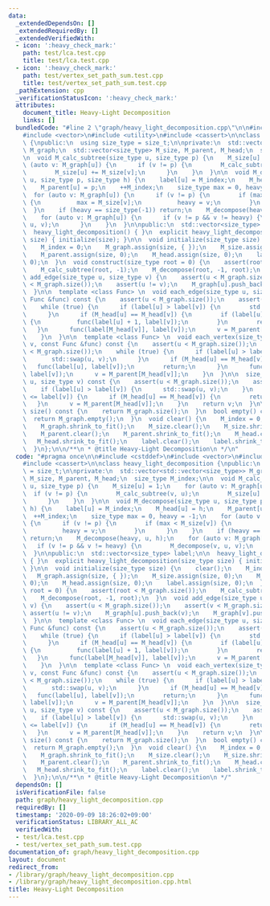 ```yaml
---
data:
  _extendedDependsOn: []
  _extendedRequiredBy: []
  _extendedVerifiedWith:
  - icon: ':heavy_check_mark:'
    path: test/lca.test.cpp
    title: test/lca.test.cpp
  - icon: ':heavy_check_mark:'
    path: test/vertex_set_path_sum.test.cpp
    title: test/vertex_set_path_sum.test.cpp
  _pathExtension: cpp
  _verificationStatusIcon: ':heavy_check_mark:'
  attributes:
    document_title: Heavy-Light Decomposition
    links: []
  bundledCode: "#line 2 \"graph/heavy_light_decomposition.cpp\"\n\n#include <cstddef>\n\
    #include <vector>\n#include <utility>\n#include <cassert>\n\nclass heavy_light_decomposition\
    \ {\npublic:\n  using size_type = size_t;\n\nprivate:\n  std::vector<std::vector<size_type>>\
    \ M_graph;\n  std::vector<size_type> M_size, M_parent, M_head;\n  size_type M_index;\n\
    \n  void M_calc_subtree(size_type u, size_type p) {\n    M_size[u] = 1;\n    for\
    \ (auto v: M_graph[u]) {\n      if (v != p) {\n        M_calc_subtree(v, u);\n\
    \        M_size[u] += M_size[v];\n      }\n    }\n  }\n\n  void M_decompose(size_type\
    \ u, size_type p, size_type h) {\n    label[u] = M_index;\n    M_head[u] = h;\n\
    \    M_parent[u] = p;\n    ++M_index;\n    size_type max = 0, heavy = -1;\n  \
    \  for (auto v: M_graph[u]) {\n      if (v != p) {\n        if (max < M_size[v])\
    \ {\n          max = M_size[v];\n          heavy = v;\n        }\n      }\n  \
    \  }\n    if (heavy == size_type(-1)) return;\n    M_decompose(heavy, u, h);\n\
    \    for (auto v: M_graph[u]) {\n      if (v != p && v != heavy) {\n        M_decompose(v,\
    \ u, v);\n      }\n    }\n  }\n\npublic:\n  std::vector<size_type> label;\n\n\
    \  heavy_light_decomposition() { }\n  explicit heavy_light_decomposition(size_type\
    \ size) { initialize(size); }\n\n  void initialize(size_type size) {\n    clear();\n\
    \    M_index = 0;\n    M_graph.assign(size, { });\n    M_size.assign(size, 0);\n\
    \    M_parent.assign(size, 0);\n    M_head.assign(size, 0);\n    label.assign(size,\
    \ 0);\n  }\n  void construct(size_type root = 0) {\n    assert(root < M_graph.size());\n\
    \    M_calc_subtree(root, -1);\n    M_decompose(root, -1, root);\n  }\n  void\
    \ add_edge(size_type u, size_type v) {\n    assert(u < M_graph.size());\n    assert(v\
    \ < M_graph.size());\n    assert(u != v);\n    M_graph[u].push_back(v);\n    M_graph[v].push_back(u);\n\
    \  }\n\n  template <class Func> \n  void each_edge(size_type u, size_type v, const\
    \ Func &func) const {\n    assert(u < M_graph.size());\n    assert(v < M_graph.size());\n\
    \    while (true) {\n      if (label[u] > label[v]) {\n        std::swap(u, v);\n\
    \      }\n      if (M_head[u] == M_head[v]) {\n        if (label[u] + 1 <= label[v])\
    \ {\n          func(label[u] + 1, label[v]);\n        }\n        return;\n   \
    \   }\n      func(label[M_head[v]], label[v]);\n      v = M_parent[M_head[v]];\n\
    \    }\n  }\n\n  template <class Func> \n  void each_vertex(size_type u, size_type\
    \ v, const Func &func) const {\n    assert(u < M_graph.size());\n    assert(v\
    \ < M_graph.size());\n    while (true) {\n      if (label[u] > label[v]) {\n \
    \       std::swap(u, v);\n      }\n      if (M_head[u] == M_head[v]) {\n     \
    \   func(label[u], label[v]);\n        return;\n      }\n      func(label[M_head[v]],\
    \ label[v]);\n      v = M_parent[M_head[v]];\n    }\n  }\n\n  size_type lca(size_type\
    \ u, size_type v) const {\n    assert(u < M_graph.size());\n    assert(v < M_graph.size());\n\
    \    if (label[u] > label[v]) {\n      std::swap(u, v);\n    }\n    while (label[u]\
    \ <= label[v]) {\n      if (M_head[u] == M_head[v]) {\n        return u;\n   \
    \   }\n      v = M_parent[M_head[v]];\n    }\n    return v;\n  }\n\n  size_type\
    \ size() const {\n    return M_graph.size();\n  }\n  bool empty() const {\n  \
    \  return M_graph.empty();\n  }\n  void clear() {\n    M_index = 0;\n    M_graph.clear();\n\
    \    M_graph.shrink_to_fit();\n    M_size.clear();\n    M_size.shrink_to_fit();\n\
    \    M_parent.clear();\n    M_parent.shrink_to_fit();\n    M_head.clear();\n \
    \   M_head.shrink_to_fit();\n    label.clear();\n    label.shrink_to_fit();\n\
    \  }\n};\n\n/**\n * @title Heavy-Light Decomposition\n */\n"
  code: "#pragma once\n\n#include <cstddef>\n#include <vector>\n#include <utility>\n\
    #include <cassert>\n\nclass heavy_light_decomposition {\npublic:\n  using size_type\
    \ = size_t;\n\nprivate:\n  std::vector<std::vector<size_type>> M_graph;\n  std::vector<size_type>\
    \ M_size, M_parent, M_head;\n  size_type M_index;\n\n  void M_calc_subtree(size_type\
    \ u, size_type p) {\n    M_size[u] = 1;\n    for (auto v: M_graph[u]) {\n    \
    \  if (v != p) {\n        M_calc_subtree(v, u);\n        M_size[u] += M_size[v];\n\
    \      }\n    }\n  }\n\n  void M_decompose(size_type u, size_type p, size_type\
    \ h) {\n    label[u] = M_index;\n    M_head[u] = h;\n    M_parent[u] = p;\n  \
    \  ++M_index;\n    size_type max = 0, heavy = -1;\n    for (auto v: M_graph[u])\
    \ {\n      if (v != p) {\n        if (max < M_size[v]) {\n          max = M_size[v];\n\
    \          heavy = v;\n        }\n      }\n    }\n    if (heavy == size_type(-1))\
    \ return;\n    M_decompose(heavy, u, h);\n    for (auto v: M_graph[u]) {\n   \
    \   if (v != p && v != heavy) {\n        M_decompose(v, u, v);\n      }\n    }\n\
    \  }\n\npublic:\n  std::vector<size_type> label;\n\n  heavy_light_decomposition()\
    \ { }\n  explicit heavy_light_decomposition(size_type size) { initialize(size);\
    \ }\n\n  void initialize(size_type size) {\n    clear();\n    M_index = 0;\n \
    \   M_graph.assign(size, { });\n    M_size.assign(size, 0);\n    M_parent.assign(size,\
    \ 0);\n    M_head.assign(size, 0);\n    label.assign(size, 0);\n  }\n  void construct(size_type\
    \ root = 0) {\n    assert(root < M_graph.size());\n    M_calc_subtree(root, -1);\n\
    \    M_decompose(root, -1, root);\n  }\n  void add_edge(size_type u, size_type\
    \ v) {\n    assert(u < M_graph.size());\n    assert(v < M_graph.size());\n   \
    \ assert(u != v);\n    M_graph[u].push_back(v);\n    M_graph[v].push_back(u);\n\
    \  }\n\n  template <class Func> \n  void each_edge(size_type u, size_type v, const\
    \ Func &func) const {\n    assert(u < M_graph.size());\n    assert(v < M_graph.size());\n\
    \    while (true) {\n      if (label[u] > label[v]) {\n        std::swap(u, v);\n\
    \      }\n      if (M_head[u] == M_head[v]) {\n        if (label[u] + 1 <= label[v])\
    \ {\n          func(label[u] + 1, label[v]);\n        }\n        return;\n   \
    \   }\n      func(label[M_head[v]], label[v]);\n      v = M_parent[M_head[v]];\n\
    \    }\n  }\n\n  template <class Func> \n  void each_vertex(size_type u, size_type\
    \ v, const Func &func) const {\n    assert(u < M_graph.size());\n    assert(v\
    \ < M_graph.size());\n    while (true) {\n      if (label[u] > label[v]) {\n \
    \       std::swap(u, v);\n      }\n      if (M_head[u] == M_head[v]) {\n     \
    \   func(label[u], label[v]);\n        return;\n      }\n      func(label[M_head[v]],\
    \ label[v]);\n      v = M_parent[M_head[v]];\n    }\n  }\n\n  size_type lca(size_type\
    \ u, size_type v) const {\n    assert(u < M_graph.size());\n    assert(v < M_graph.size());\n\
    \    if (label[u] > label[v]) {\n      std::swap(u, v);\n    }\n    while (label[u]\
    \ <= label[v]) {\n      if (M_head[u] == M_head[v]) {\n        return u;\n   \
    \   }\n      v = M_parent[M_head[v]];\n    }\n    return v;\n  }\n\n  size_type\
    \ size() const {\n    return M_graph.size();\n  }\n  bool empty() const {\n  \
    \  return M_graph.empty();\n  }\n  void clear() {\n    M_index = 0;\n    M_graph.clear();\n\
    \    M_graph.shrink_to_fit();\n    M_size.clear();\n    M_size.shrink_to_fit();\n\
    \    M_parent.clear();\n    M_parent.shrink_to_fit();\n    M_head.clear();\n \
    \   M_head.shrink_to_fit();\n    label.clear();\n    label.shrink_to_fit();\n\
    \  }\n};\n\n/**\n * @title Heavy-Light Decomposition\n */"
  dependsOn: []
  isVerificationFile: false
  path: graph/heavy_light_decomposition.cpp
  requiredBy: []
  timestamp: '2020-09-09 18:26:02+09:00'
  verificationStatus: LIBRARY_ALL_AC
  verifiedWith:
  - test/lca.test.cpp
  - test/vertex_set_path_sum.test.cpp
documentation_of: graph/heavy_light_decomposition.cpp
layout: document
redirect_from:
- /library/graph/heavy_light_decomposition.cpp
- /library/graph/heavy_light_decomposition.cpp.html
title: Heavy-Light Decomposition
---
```

